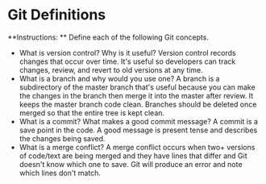 # Git Definitions

**Instructions: ** Define each of the following Git concepts.

* What is version control?  Why is it useful?
  Version control records changes that occur over time. It's useful so developers can track changes, review, and revert to old versions at any time.
* What is a branch and why would you use one?
  A branch is a subdirectory of the master branch that's useful because you can make the changes in the branch then merge it into the master after review. It keeps the master branch code clean. Branches should be deleted once merged so that the entire tree is kept clean.
* What is a commit? What makes a good commit message?
  A commit is a save point in the code. A good message is present tense and describes the changes being saved.
* What is a merge conflict?
  A merge conflict occurs when two+ versions of code/text are being merged and they have lines that differ and Git doesn't know which one to save. Git will produce an error and note which lines don't match.